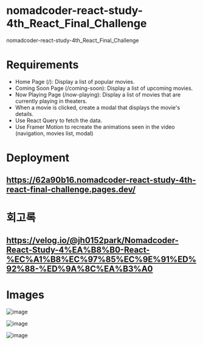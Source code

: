 # nomadcoder-react-study-4th_React_Final_Challenge

nomadcoder-react-study-4th_React_Final_Challenge

# Requirements

-   Home Page (/): Display a list of popular movies.
-   Coming Soon Page (/coming-soon): Display a list of upcoming movies.
-   Now Playing Page (/now-playing): Display a list of movies that are currently playing in theaters.
-   When a movie is clicked, create a modal that displays the movie's details.
-   Use React Query to fetch the data.
-   Use Framer Motion to recreate the animations seen in the video (navigation, movies list, modal)

# Deployment

## https://62a90b16.nomadcoder-react-study-4th-react-final-challenge.pages.dev/

# 회고록

## https://velog.io/@jh0152park/Nomadcoder-React-Study-4%EA%B8%B0-React-%EC%A1%B8%EC%97%85%EC%9E%91%ED%92%88-%ED%9A%8C%EA%B3%A0

# Images
![image](https://github.com/jh0152park/nomadcoder-react-study-4th_React_Final_Challenge/assets/118165975/07921524-a71d-493b-be07-b35c39820961)

![image](https://github.com/jh0152park/nomadcoder-react-study-4th_React_Final_Challenge/assets/118165975/69850443-a2d2-40ca-8316-4f4fca0f01d2)

![image](https://github.com/jh0152park/nomadcoder-react-study-4th_React_Final_Challenge/assets/118165975/91f4b626-a77e-4e3a-b6d7-c351e7b2cfa9)

